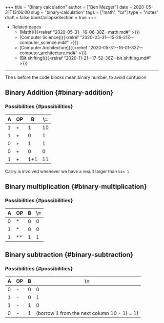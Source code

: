 +++
title = "Binary calculation"
author = ["Ben Mezger"]
date = 2020-05-31T13:06:00
slug = "binary-calculation"
tags = ["math", "cs"]
type = "notes"
draft = false
bookCollapseSection = true
+++

-   Related pages
    -   [Math]({{<relref "2020-05-31--16-06-38Z--math.md#" >}})
    -   [Computer Science]({{<relref "2020-05-31--15-29-21Z--computer_science.md#" >}})
    -   [Computer Architecture]({{<relref "2020-05-31--16-01-33Z--computer_architecture.md#" >}})
    -   [Bit shifting]({{<relref "2020-11-21--17-52-36Z--bit_shifting.md#" >}})

---

The `b` before the code blocks mean binary number, to avoid confusion


## Binary Addition {#binary-addition}


### Possibilities {#possibilities}

| A | OP | B   | \\= |
|---|----|-----|-----|
| 1 | +  | 1   | 10  |
| 1 | +  | 0   | 1   |
| 0 | +  | 1   | 1   |
| 0 | +  | 0   | 0   |
| 1 | +  | 1+1 | 11  |

Carry is involved whenever we have a result larger than `bin 1`


## Binary multiplication {#binary-multiplication}


### Possibilities {#possibilities}

| A | OP   | B | \\= |
|---|------|---|-----|
| 0 | \*   | 0 | 0   |
| 1 | \*   | 0 | 0   |
| 1 | \*\* | 1 | 1   |


## Binary subtraction {#binary-subtraction}


### Possibilities {#possibilities}

| A | OP | B | \\=                                         |
|---|----|---|---------------------------------------------|
| 0 | -  | 0 | 0                                           |
| 1 | -  | 0 | 1                                           |
| 1 | -  | 1 | 0                                           |
| 0 | -  | 1 | (borrow 1 from the next column 10 - 1) = 1) |
